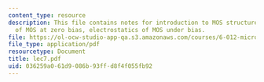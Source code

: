 ```yaml
---
content_type: resource
description: This file contains notes for introduction to MOS structure, electrostatics
  of MOS at zero bias, electrostatics of MOS under bias.
file: https://ol-ocw-studio-app-qa.s3.amazonaws.com/courses/6-012-microelectronic-devices-and-circuits-fall-2005/036259a061d9086b93ffd8f4f055fb92_lec7.pdf
file_type: application/pdf
resourcetype: Document
title: lec7.pdf
uid: 036259a0-61d9-086b-93ff-d8f4f055fb92
---
```

